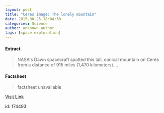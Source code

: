 ```yaml
---
layout: post
title: "Ceres image: The lonely mountain"
date: 2015-08-25 18:04:30
categories: Science
author: unknown author
tags: [space exploration]
---
```



#### Extract
>NASA's Dawn spacecraft spotted this tall, conical mountain on Ceres from a distance of 915 miles (1,470 kilometers)....

#### Factsheet
>factsheet unavailable

[Visit Link](http://phys.org/news/2015-08-ceres-image-lonely-mountain.html)

id:  174493


